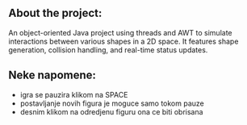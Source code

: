 **About the project:**
------------------
An object-oriented Java project using threads and AWT to simulate interactions between various shapes in a 2D space. It features shape generation, collision handling, and real-time status updates.

Neke napomene:
------------------
- igra se pauzira klikom na SPACE
- postavljanje novih figura je moguce samo tokom pauze
- desnim klikom na odredjenu figuru ona ce biti obrisana
